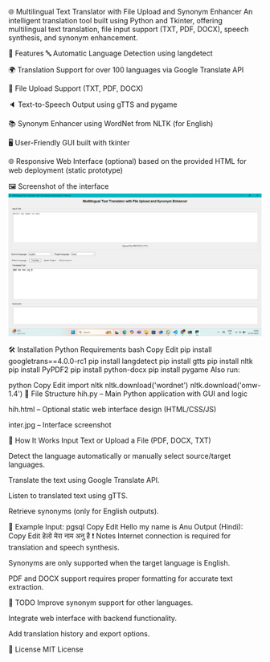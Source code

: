 🌐 Multilingual Text Translator with File Upload and Synonym Enhancer
An intelligent translation tool built using Python and Tkinter, offering multilingual text translation, file input support (TXT, PDF, DOCX), speech synthesis, and synonym enhancement.

🚀 Features
🔤 Automatic Language Detection using langdetect

🌍 Translation Support for over 100 languages via Google Translate API

📁 File Upload Support (TXT, PDF, DOCX)

🔈 Text-to-Speech Output using gTTS and pygame

📚 Synonym Enhancer using WordNet from NLTK (for English)

🖥️ User-Friendly GUI built with tkinter

🌐 Responsive Web Interface (optional) based on the provided HTML for web deployment (static prototype)

🖼️ Screenshot of the interface
![Interface](https://raw.githubusercontent.com/Anushka190903/multillingual_text/refs/heads/main/inter.jpg)

🛠️ Installation
Python Requirements
bash
Copy
Edit
pip install googletrans==4.0.0-rc1
pip install langdetect
pip install gtts
pip install nltk
pip install PyPDF2
pip install python-docx
pip install pygame
Also run:

python
Copy
Edit
import nltk
nltk.download('wordnet')
nltk.download('omw-1.4')
📂 File Structure
hih.py – Main Python application with GUI and logic

hih.html – Optional static web interface design (HTML/CSS/JS)

inter.jpg – Interface screenshot

🧠 How It Works
Input Text or Upload a File (PDF, DOCX, TXT)

Detect the language automatically or manually select source/target languages.

Translate the text using Google Translate API.

Listen to translated text using gTTS.

Retrieve synonyms (only for English outputs).

🔄 Example
Input:
pgsql
Copy
Edit
Hello my name is Anu
Output (Hindi):
Copy
Edit
हेलो मेरा नाम अनु है
❗ Notes
Internet connection is required for translation and speech synthesis.

Synonyms are only supported when the target language is English.

PDF and DOCX support requires proper formatting for accurate text extraction.

📌 TODO
Improve synonym support for other languages.

Integrate web interface with backend functionality.

Add translation history and export options.

📄 License
MIT License
